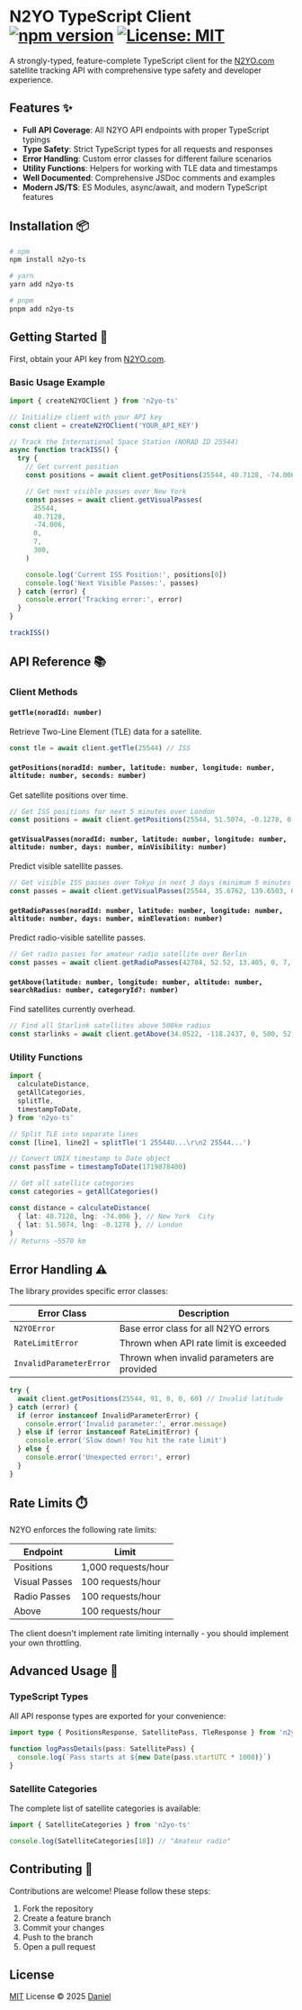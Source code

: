 # N2YO TypeScript Client [![npm version](https://img.shields.io/npm/v/n2yo-ts.svg)](https://www.npmjs.com/package/n2yo-ts) [![License: MIT](https://img.shields.io/badge/License-MIT-blue.svg)](https://opensource.org/licenses/MIT)

A strongly-typed, feature-complete TypeScript client for the
[N2YO.com](https://www.n2yo.com/) satellite tracking API with comprehensive
type safety and developer experience.

## Features ✨

- **Full API Coverage**: All N2YO API endpoints with proper TypeScript typings
- **Type Safety**: Strict TypeScript types for all requests and responses
- **Error Handling**: Custom error classes for different failure scenarios
- **Utility Functions**: Helpers for working with TLE data and timestamps
- **Well Documented**: Comprehensive JSDoc comments and examples
- **Modern JS/TS**: ES Modules, async/await, and modern TypeScript features

## Installation 📦

```bash
# npm
npm install n2yo-ts

# yarn
yarn add n2yo-ts

# pnpm
pnpm add n2yo-ts
```

## Getting Started 🚀

First, obtain your API key from [N2YO.com](https://www.n2yo.com/api/).

### Basic Usage Example

```typescript
import { createN2YOClient } from 'n2yo-ts'

// Initialize client with your API key
const client = createN2YOClient('YOUR_API_KEY')

// Track the International Space Station (NORAD ID 25544)
async function trackISS() {
  try {
    // Get current position
    const positions = await client.getPositions(25544, 40.7128, -74.006, 0, 60)

    // Get next visible passes over New York
    const passes = await client.getVisualPasses(
      25544,
      40.7128,
      -74.006,
      0,
      7,
      300,
    )

    console.log('Current ISS Position:', positions[0])
    console.log('Next Visible Passes:', passes)
  } catch (error) {
    console.error('Tracking error:', error)
  }
}

trackISS()
```

## API Reference 📚

### Client Methods

#### `getTle(noradId: number)`

Retrieve Two-Line Element (TLE) data for a satellite.

```typescript
const tle = await client.getTle(25544) // ISS
```

#### `getPositions(noradId: number, latitude: number, longitude: number, altitude: number, seconds: number)`

Get satellite positions over time.

```typescript
// Get ISS positions for next 5 minutes over London
const positions = await client.getPositions(25544, 51.5074, -0.1278, 0, 300)
```

#### `getVisualPasses(noradId: number, latitude: number, longitude: number, altitude: number, days: number, minVisibility: number)`

Predict visible satellite passes.

```typescript
// Get visible ISS passes over Tokyo in next 3 days (minimum 5 minutes visibility)
const passes = await client.getVisualPasses(25544, 35.6762, 139.6503, 0, 3, 300)
```

#### `getRadioPasses(noradId: number, latitude: number, longitude: number, altitude: number, days: number, minElevation: number)`

Predict radio-visible satellite passes.

```typescript
// Get radio passes for amateur radio satellite over Berlin
const passes = await client.getRadioPasses(42784, 52.52, 13.405, 0, 7, 30)
```

#### `getAbove(latitude: number, longitude: number, altitude: number, searchRadius: number, categoryId?: number)`

Find satellites currently overhead.

```typescript
// Find all Starlink satellites above 500km radius
const starlinks = await client.getAbove(34.0522, -118.2437, 0, 500, 52)
```

### Utility Functions

```typescript
import {
  calculateDistance,
  getAllCategories,
  splitTle,
  timestampToDate,
} from 'n2yo-ts'

// Split TLE into separate lines
const [line1, line2] = splitTle('1 25544U...\r\n2 25544...')

// Convert UNIX timestamp to Date object
const passTime = timestampToDate(1719878400)

// Get all satellite categories
const categories = getAllCategories()

const distance = calculateDistance(
  { lat: 40.7128, lng: -74.006 }, // New York  City
  { lat: 51.5074, lng: -0.1278 }, // London
)
// Returns ~5570 km
```

## Error Handling ⚠️

The library provides specific error classes:

| Error Class             | Description                                 |
| ----------------------- | ------------------------------------------- |
| `N2YOError`             | Base error class for all N2YO errors        |
| `RateLimitError`        | Thrown when API rate limit is exceeded      |
| `InvalidParameterError` | Thrown when invalid parameters are provided |

```typescript
try {
  await client.getPositions(25544, 91, 0, 0, 60) // Invalid latitude
} catch (error) {
  if (error instanceof InvalidParameterError) {
    console.error('Invalid parameter:', error.message)
  } else if (error instanceof RateLimitError) {
    console.error('Slow down! You hit the rate limit')
  } else {
    console.error('Unexpected error:', error)
  }
}
```

## Rate Limits ⏱️

N2YO enforces the following rate limits:

| Endpoint      | Limit               |
| ------------- | ------------------- |
| Positions     | 1,000 requests/hour |
| Visual Passes | 100 requests/hour   |
| Radio Passes  | 100 requests/hour   |
| Above         | 100 requests/hour   |

The client doesn't implement rate limiting internally - you should implement
your own throttling.

## Advanced Usage 🧠

### TypeScript Types

All API response types are exported for your convenience:

```typescript
import type { PositionsResponse, SatellitePass, TleResponse } from 'n2yo-ts'

function logPassDetails(pass: SatellitePass) {
  console.log(`Pass starts at ${new Date(pass.startUTC * 1000)}`)
}
```

### Satellite Categories

The complete list of satellite categories is available:

```typescript
import { SatelliteCategories } from 'n2yo-ts'

console.log(SatelliteCategories[18]) // "Amateur radio"
```

## Contributing 🤝

Contributions are welcome! Please follow these steps:

1. Fork the repository
2. Create a feature branch
3. Commit your changes
4. Push to the branch
5. Open a pull request

## License

[MIT](./LICENSE) License © 2025 [Daniel](https://github.com/Dantescur)
